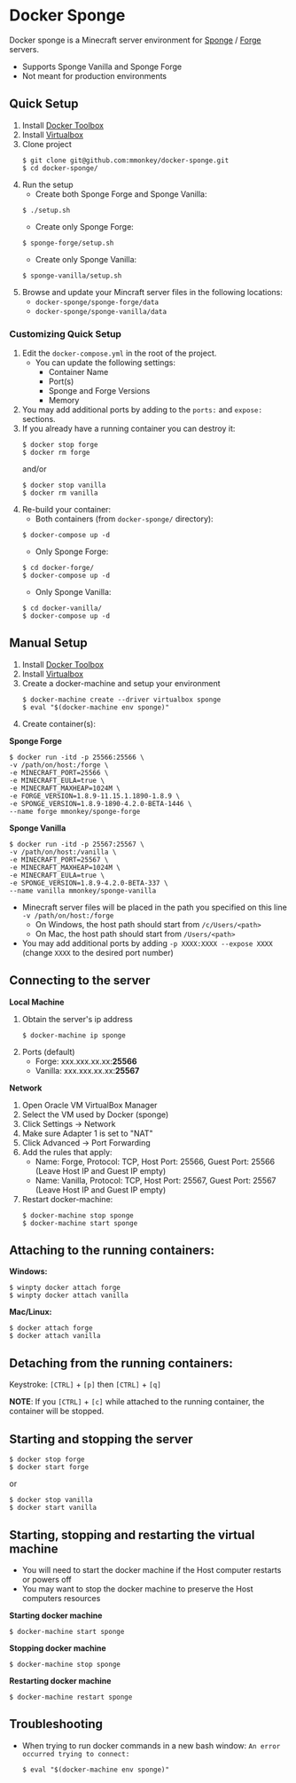 # Docker Sponge

Docker sponge is a Minecraft server environment for [Sponge](https://www.spongepowered.org/) / [Forge](http://files.minecraftforge.net/) servers.

* Supports Sponge Vanilla and Sponge Forge
* Not meant for production environments

## Quick Setup

1. Install [Docker Toolbox](https://www.docker.com/products/docker-toolbox)
2. Install [Virtualbox](https://www.virtualbox.org/wiki/Downloads)
3. Clone project
    ```
    $ git clone git@github.com:mmonkey/docker-sponge.git  
    $ cd docker-sponge/
    ```  
4. Run the setup
    * Create both Sponge Forge and Sponge Vanilla:  
    ```
    $ ./setup.sh
    ```
    * Create only Sponge Forge:  
    ```
    $ sponge-forge/setup.sh
    ```
    * Create only Sponge Vanilla:  
    ```
    $ sponge-vanilla/setup.sh
    ```
5. Browse and update your Mincraft server files in the following locations:
    * `docker-sponge/sponge-forge/data`
    * `docker-sponge/sponge-vanilla/data`
    
### Customizing Quick Setup

1. Edit the `docker-compose.yml` in the root of the project.
    * You can update the following settings:
        * Container Name
        * Port(s)
        * Sponge and Forge Versions
        * Memory
2. You may add additional ports by adding to the `ports:` and `expose:` sections.
3. If you already have a running container you can destroy it:  
    ```
    $ docker stop forge  
    $ docker rm forge
    ```  
    and/or  
    ```
    $ docker stop vanilla  
    $ docker rm vanilla
    ```
4. Re-build your container:  
    * Both containers (from `docker-sponge/` directory):  
    ```
    $ docker-compose up -d
    ```
    * Only Sponge Forge:  
    ```
    $ cd docker-forge/  
    $ docker-compose up -d
    ```
    * Only Sponge Vanilla:  
    ```
    $ cd docker-vanilla/  
    $ docker-compose up -d
    ```

## Manual Setup

1. Install [Docker Toolbox](https://www.docker.com/products/docker-toolbox)
2. Install [Virtualbox](https://www.virtualbox.org/wiki/Downloads)
3. Create a docker-machine and setup your environment  
    ```
    $ docker-machine create --driver virtualbox sponge  
    $ eval "$(docker-machine env sponge)"
    ```
4. Create container(s):
    
**Sponge Forge**
```
$ docker run -itd -p 25566:25566 \
-v /path/on/host:/forge \
-e MINECRAFT_PORT=25566 \
-e MINECRAFT_EULA=true \
-e MINECRAFT_MAXHEAP=1024M \
-e FORGE_VERSION=1.8.9-11.15.1.1890-1.8.9 \
-e SPONGE_VERSION=1.8.9-1890-4.2.0-BETA-1446 \
--name forge mmonkey/sponge-forge
```

**Sponge Vanilla**
```
$ docker run -itd -p 25567:25567 \
-v /path/on/host:/vanilla \
-e MINECRAFT_PORT=25567 \
-e MINECRAFT_MAXHEAP=1024M \
-e MINECRAFT_EULA=true \
-e SPONGE_VERSION=1.8.9-4.2.0-BETA-337 \
--name vanilla mmonkey/sponge-vanilla
```

* Minecraft server files will be placed in the path you specified on this line `-v /path/on/host:/forge`
    * On Windows, the host path should start from `/c/Users/<path>`
    * On Mac, the host path should start from `/Users/<path>`
* You may add additional ports by adding `-p XXXX:XXXX --expose XXXX` (change `XXXX` to the desired port number)

## Connecting to the server

**Local Machine**

1. Obtain the server's ip address  
    ```
    $ docker-machine ip sponge
    ```
2. Ports (default)
    * Forge: xxx.xxx.xx.xx:**25566**
    * Vanilla: xxx.xxx.xx.xx:**25567**
    
**Network**

1. Open Oracle VM VirtualBox Manager
2. Select the VM used by Docker (sponge)
3. Click Settings -> Network
4. Make sure Adapter 1 is set to "NAT"
5. Click Advanced -> Port Forwarding
6. Add the rules that apply:
    * Name: Forge, Protocol: TCP, Host Port: 25566, Guest Port: 25566 (Leave Host IP and Guest IP empty)
    * Name: Vanilla, Protocol: TCP, Host Port: 25567, Guest Port: 25567 (Leave Host IP and Guest IP empty)
7. Restart docker-machine:  
    ```
    $ docker-machine stop sponge  
    $ docker-machine start sponge
    ```

## Attaching to the running containers:

**Windows:**  
```
$ winpty docker attach forge  
$ winpty docker attach vanilla
```
**Mac/Linux:**   
```
$ docker attach forge  
$ docker attach vanilla
```

## Detaching from the running containers:

Keystroke: `[CTRL]` + `[p]` then `[CTRL]` + `[q]`

**NOTE**: If you `[CTRL]` + `[c]` while attached to the running container, the container will be stopped.

## Starting and stopping the server

```
$ docker stop forge  
$ docker start forge
```  
or  
```
$ docker stop vanilla  
$ docker start vanilla
```

## Starting, stopping and restarting the virtual machine

* You will need to start the docker machine if the Host computer restarts or powers off
* You may want to stop the docker machine to preserve the Host computers resources

**Starting docker machine**  
```
$ docker-machine start sponge
```

**Stopping docker machine**  
```
$ docker-machine stop sponge
```

**Restarting docker machine**  
```
$ docker-machine restart sponge
```

## Troubleshooting

* When trying to run docker commands in a new bash window: `An error occurred trying to connect:`  
    ```
    $ eval "$(docker-machine env sponge)"
    ```